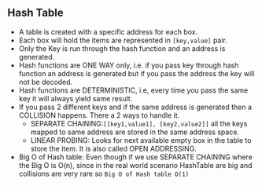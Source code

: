 ## Hash Table

- A table is created with a specific address for each box.
- Each box will hold the items are represented in `[key,value]` pair.
- Only the Key is run through the hash function and an address is generated.
- Hash functions are ONE WAY only, i.e. if you pass key through hash function an address is generated but if you pass the address the key will not be decoded.
- Hash functions are DETERMINISTIC, i.e, every time you pass the same key it will always yield same result.
- If you pass 2 different keys and if the same address is generated then a COLLISION happens. There a 2 ways to handle it.
  - SEPARATE CHAINING:`[[key1,value1], [key2,value2]]` all the keys mapped to same address are stored in the same address space.
  - LINEAR PROBING: Looks for next available empty box in the table to store the item. It is also called OPEN ADDRESSING.
- Big O of Hash table: Even though if we use SEPARATE CHAINING where the Big O is O(n), since in the real world scenario HashTable are big and collisions are very rare so `Big O of Hash table O(1)`
